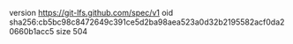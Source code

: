 version https://git-lfs.github.com/spec/v1
oid sha256:cb5bc98c8472649c391ce5d2ba98aea523a0d32b2195582acf0da20660b1acc5
size 504

